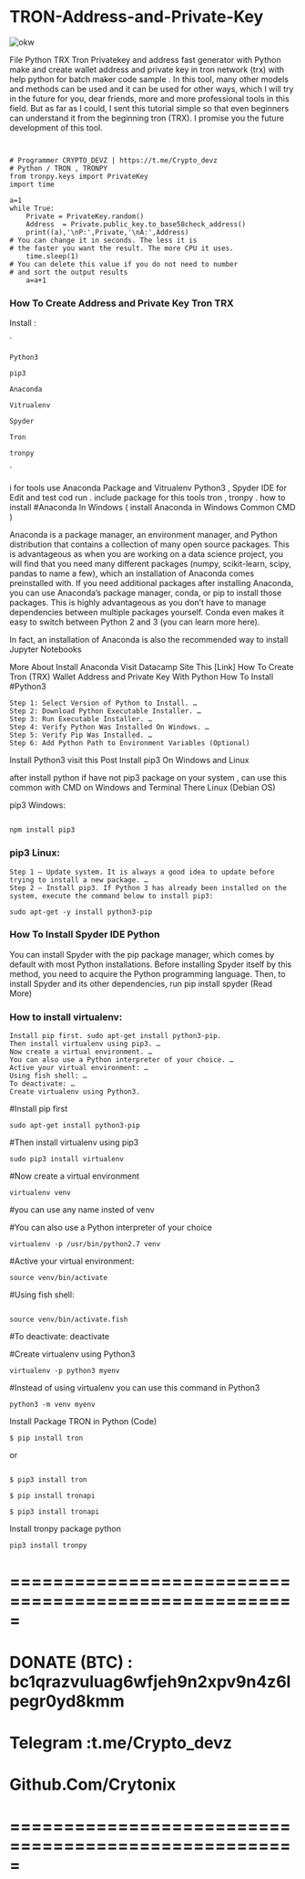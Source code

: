 # TRON-Address-and-Private-Key
![okw](https://github.com/cryptoixer/TronPrivatekeyfastgenerator/assets/149633709/ad39cfee-733e-4f31-aeca-9a33547af46e)

File Python TRX Tron Privatekey and address fast generator with Python
make and create wallet address and private key in tron network (trx) with help python for batch maker code sample . In this tool, many other models and methods can be used and it can be used for other ways, which I will try in the future for you, dear friends, more and more professional tools in this field. But as far as I could, I sent this tutorial simple so that even beginners can understand it from the beginning tron (TRX). I promise you the future development of this tool.
```


# Programmer CRYPTO_DEVZ | https://t.me/Crypto_devz
# Python / TRON , TRONPY
from tronpy.keys import PrivateKey
import time

a=1
while True:
    Private = PrivateKey.random()
    Address  = Private.public_key.to_base58check_address()
    print((a),'\nP:',Private,'\nA:',Address)
# You can change it in seconds. The less it is
# the faster you want the result. The more CPU it uses.
    time.sleep(1)
# You can delete this value if you do not need to number
# and sort the output results
    a=a+1
```
    
### How To Create Address and Private Key  Tron TRX

Install :

 `

    Python3
    
    pip3
    
    Anaconda
    
    Vitrualenv
    
    Spyder
    
    Tron
    
    tronpy
    
    
 `

i for tools use Anaconda Package and Vitrualenv Python3 , Spyder IDE for Edit and test cod run . include package for this tools tron , tronpy .
how to install #Anaconda In Windows ( install Anaconda in Windows Common CMD )

Anaconda is a package manager, an environment manager, and Python distribution that contains a collection of many open source packages. This is advantageous as when you are working on a data science project, you will find that you need many different packages (numpy, scikit-learn, scipy, pandas to name a few), which an installation of Anaconda comes preinstalled with. If you need additional packages after installing Anaconda, you can use Anaconda’s package manager, conda, or pip to install those packages. This is highly advantageous as you don’t have to manage dependencies between multiple packages yourself. Conda even makes it easy to switch between Python 2 and 3 (you can learn more here).

In fact, an installation of Anaconda is also the recommended way to install Jupyter Notebooks 

More About Install Anaconda Visit Datacamp Site This [Link]
How To Create Tron (TRX) Wallet Address and Private Key With Python
How To Install #Python3

    Step 1: Select Version of Python to Install. …
    Step 2: Download Python Executable Installer. …
    Step 3: Run Executable Installer. …
    Step 4: Verify Python Was Installed On Windows. …
    Step 5: Verify Pip Was Installed. …
    Step 6: Add Python Path to Environment Variables (Optional)

Install Python3 visit this Post 
Install pip3 On Windows and Linux 

after install python if have not pip3 package on your system , can use this common with CMD on Windows and Terminal There Linux (Debian OS)

pip3 Windows:

```

npm install pip3

```

### pip3 Linux:

    Step 1 – Update system. It is always a good idea to update before trying to install a new package. …
    Step 2 – Install pip3. If Python 3 has already been installed on the system, execute the command below to install pip3:
```
sudo apt-get -y install python3-pip
```

  
### How To Install Spyder IDE Python

You can install Spyder with the pip package manager, which comes by default with most Python installations. Before installing Spyder itself by this method, you need to acquire the Python programming language. Then, to install Spyder and its other dependencies, run pip install spyder  (Read More)

 

### How to install virtualenv:

    Install pip first. sudo apt-get install python3-pip.
    Then install virtualenv using pip3. …
    Now create a virtual environment. …
    You can also use a Python interpreter of your choice. …
    Active your virtual environment: …
    Using fish shell: …
    To deactivate: …
    Create virtualenv using Python3.

#Install pip first

```
sudo apt-get install python3-pip
```

#Then install virtualenv using pip3
```
sudo pip3 install virtualenv
```

#Now create a virtual environment

```
virtualenv venv
```

#you can use any name insted of venv


#You can also use a Python interpreter of your choice

```
virtualenv -p /usr/bin/python2.7 venv
```

#Active your virtual environment:

```
source venv/bin/activate
```

#Using fish shell:

```

source venv/bin/activate.fish
```

#To deactivate:
deactivate

#Create virtualenv using Python3

```
virtualenv -p python3 myenv
``` 

#Instead of using virtualenv you can use this command in Python3
```
python3 -m venv myenv

```

Install Package TRON in Python (Code)

 
```
$ pip install tron

```

or

```

$ pip3 install tron

$ pip install tronapi

$ pip3 install tronapi

```

Install tronpy package python

 
```
pip3 install tronpy
```    



# =====================================================
# DONATE (BTC) : bc1qrazvuluag6wfjeh9n2xpv9n4z6lpegr0yd8kmm
# Telegram :t.me/Crypto_devz
# Github.Com/Crytonix
# =====================================================
